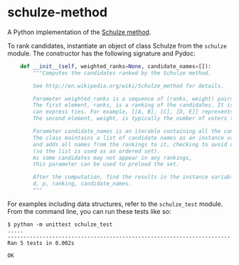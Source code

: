 schulze-method
==============

A Python implementation of the [Schulze method](http://en.wikipedia.org/wiki/Schulze_method).

To rank candidates, instantiate an object of class Schulze from the `schulze` module.
The constructor has the following signature and Pydoc:

```python
    def __init__(self, weighted_ranks=None, candidate_names=[]):
        """Computes the candidates ranked by the Schulze method.

        See http://en.wikipedia.org/wiki/Schulze_method for details.

        Parameter weighted_ranks is a sequence of (ranks, weight) pairs.
        The first element, ranks, is a ranking of the candidates. It is an array of arrays so that we
        can express ties. For example, [[A, B], [C], [D, E]] represents A = B > C > D = E.
        The second element, weight, is typically the number of voters that chose this ranking.

        Parameter candidate_names is an iterable containing all the candidate names.
        The class maintains a list of candidate names as an instance variable
        and adds all names from the rankings to it, checking to avoid duplicates
        (so the list is used as an ordered set).
        As some candidates may not appear in any rankings,
        this parameter can be used to preload the set.

        After the computation, find the results in the instance variables
        d, p, ranking, candidate_names.
        """
```

For examples including data structures, refer to the `schulze_test` module.
From the command line, you can run these tests like so:

```text
$ python -m unittest schulze_test
.....
----------------------------------------------------------------------
Ran 5 tests in 0.002s

OK
```


